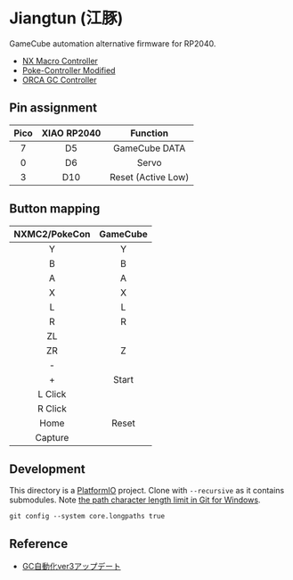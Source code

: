 # Jiangtun (江豚)

GameCube automation alternative firmware for RP2040.

- [NX Macro Controller](https://blog.bzl-web.com/entry/2020/01/20/165719)
- [Poke-Controller Modified](https://github.com/Moi-poke/Poke-Controller-Modified)
- [ORCA GC Controller](https://github.com/yatsuna827/Orca-GC-Controller)

## Pin assignment

| Pico  | XIAO RP2040 |      Function      |
| :---: | :---------: | :----------------: |
|   7   |     D5      |   GameCube DATA    |
|   0   |     D6      |       Servo        |
|   3   |     D10     | Reset (Active Low) |

## Button mapping

| NXMC2/PokeCon | GameCube |
| :-----------: | :------: |
|       Y       |    Y     |
|       B       |    B     |
|       A       |    A     |
|       X       |    X     |
|       L       |    L     |
|       R       |    R     |
|      ZL       |          |
|      ZR       |    Z     |
|       -       |          |
|       +       |  Start   |
|    L Click    |          |
|    R Click    |          |
|     Home      |  Reset   |
|    Capture    |          |

## Development

This directory is a [PlatformIO](https://platformio.org/) project. Clone with `--recursive` as it contains submodules. Note [the path character length limit in Git for Windows](https://arduino-pico.readthedocs.io/en/latest/platformio.html#important-steps-for-windows-users-before-installing).

```
git config --system core.longpaths true
```

## Reference

- [GC自動化ver3アップデート](https://note.com/gamewagashi/n/n026a29d00a85)
